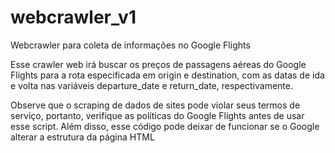 # webcrawler_v1
Webcrawler para coleta de informações no Google Flights

Esse crawler web irá buscar os preços de passagens aéreas do Google Flights para a rota especificada em origin e destination, com as datas de ida e volta nas variáveis departure_date e return_date, respectivamente.

Observe que o scraping de dados de sites pode violar seus termos de serviço, portanto, verifique as políticas do Google Flights antes de usar esse script. Além disso, esse código pode deixar de funcionar se o Google alterar a estrutura da página HTML
